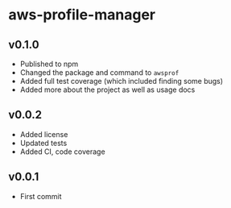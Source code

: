 # aws-profile-manager

## v0.1.0
- Published to npm
- Changed the package and command to `awsprof`
- Added full test coverage (which included finding some bugs)
- Added more about the project as well as usage docs

## v0.0.2
- Added license
- Updated tests
- Added CI, code coverage

## v0.0.1
- First commit